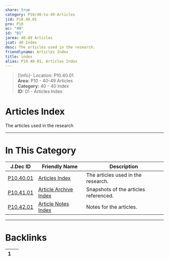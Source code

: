 ```yaml
---  
share: true  
category: P10/40-to-49-Articles  
jid: P10.40.01  
pro: P10  
ac: "40"  
id: "01"  
jarea: 40-49 Articles  
jcat: 40 Index  
desc: The articles used in the research.  
friendlyname: Articles Index  
title: index  
alias: P10-40-01, Articles Index  
---  
```

  
>[!info]- Location: P10.40.01  
>**Area:** P10 - 40-49 Articles  
>**Category:** 40 - 40 Index  
>**ID:** 01 - Articles Index  
  
# Articles Index  
  
The articles used in the research  
  
  
  
---  
# In This Category  
  
| J.Dec ID                                                                                         | Friendly Name                                                                                                | Description                           |  
| ------------------------------------------------------------------------------------------------ | ------------------------------------------------------------------------------------------------------------ | ------------------------------------- |  
| [P10.40.01](index.md)                    | [Articles Index](index.md)                           | The articles used in the research.    |  
| [P10.41.01](./41-Article-Archive/index.md) | [Article Archive Index](./41-Article-Archive/index.md) | Snapshots of the articles referenced. |  
| [P10.42.01](./42-Article-Notes/index.md)   | [Article Notes Index](./42-Article-Notes/index.md)     | Notes for the articles.               |  
  
  
---  
# Backlinks  
<div><table class="dataview table-view-table"><thead class="table-view-thead"><tr class="table-view-tr-header"><th class="table-view-th"><span></span><span class="dataview small-text">1</span></th><th class="table-view-th"><span></span></th></tr></thead><tbody class="table-view-tbody"></tbody></table></div>